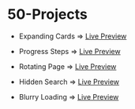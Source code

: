 # 50-Projects

* Expanding Cards => <a href="https://sanky2020.github.io/50-Projects/Day1%20-%20Expanding%20Cards/" target="_blank">Live Preview</a>

* Progress Steps => <a href="https://sanky2020.github.io/50-Projects/Day2%20-%20Progress%20Steps/" target="_blank">Live Preview</a>

* Rotating Page => <a href="https://sanky2020.github.io/50-Projects/Day3%20-%20Rotating%20Page/" target="_blank">Live Preview</a>

* Hidden Search => <a href="https://sanky2020.github.io/50-Projects/Day4%20-%20Hidden%20Search/" target="_blank">Live Preview</a>

* Blurry Loading => <a href="https://sanky2020.github.io/50-Projects/Day5%20-%20Blurry%20Loading" target="_blank">Live Preview</a>

